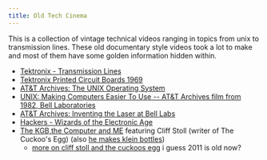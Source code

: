 ```yaml
---
title: Old Tech Cinema
---
```


This is a collection of vintage technical videos ranging in topics from unix to transmission lines.
These old documentary style videos took a lot to make and most of them have some golden information hidden within.

- [Tektronix - Transmission Lines](https://www.youtube.com/watch?v=I9m2w4DgeVk)
- [Tektronix Printed Circuit Boards 1969](https://www.youtube.com/watch?v=7weZ0TNRcuw)
- [AT&T Archives: The UNIX Operating System](https://www.youtube.com/watch?v=tc4ROCJYbm0)
- [UNIX: Making Computers Easier To Use -- AT&T Archives film from 1982, Bell Laboratories](https://www.youtube.com/watch?v=XvDZLjaCJuw)
- [AT&T Archives: Inventing the Laser at Bell Labs](https://www.youtube.com/watch?v=G4zMT3Mknm0)
- [Hackers - Wizards of the Electronic Age](https://www.youtube.com/watch?v=zOP1LNr70aU)
- [The KGB,the Computer and ME](https://www.youtube.com/watch?v=EcKxaq1FTac) featuring Cliff Stoll (writer of The Cuckoo's Egg) (also [he makes klein bottles](https://www.youtube.com/watch?v=-k3mVnRlQLU))
  - [more on cliff stoll and the cuckoos egg](https://www.youtube.com/watch?v=Qt0844ViQDI) i guess 2011 is old now?

